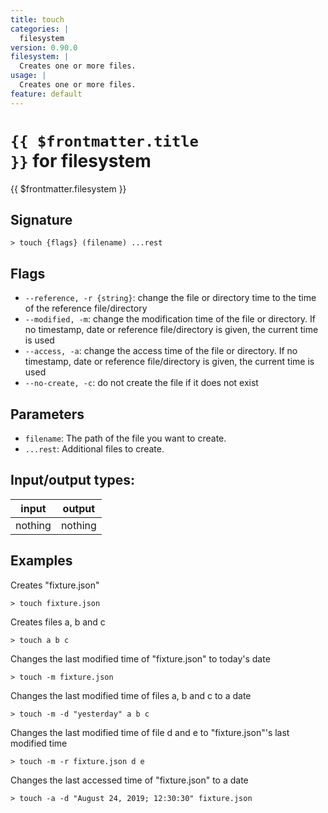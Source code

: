 ```yaml
---
title: touch
categories: |
  filesystem
version: 0.90.0
filesystem: |
  Creates one or more files.
usage: |
  Creates one or more files.
feature: default
---
```


<!-- This file is automatically generated. Please edit the command in https://github.com/nushell/nushell instead. -->

# <code>{{ $frontmatter.title }}</code> for filesystem

<div class='command-title'>{{ $frontmatter.filesystem }}</div>

## Signature

`> touch {flags} (filename) ...rest`

## Flags

- `--reference, -r {string}`: change the file or directory time to the time of the reference file/directory
- `--modified, -m`: change the modification time of the file or directory. If no timestamp, date or reference file/directory is given, the current time is used
- `--access, -a`: change the access time of the file or directory. If no timestamp, date or reference file/directory is given, the current time is used
- `--no-create, -c`: do not create the file if it does not exist

## Parameters

- `filename`: The path of the file you want to create.
- `...rest`: Additional files to create.

## Input/output types:

| input   | output  |
| ------- | ------- |
| nothing | nothing |

## Examples

Creates "fixture.json"

```nushell
> touch fixture.json

```

Creates files a, b and c

```nushell
> touch a b c

```

Changes the last modified time of "fixture.json" to today's date

```nushell
> touch -m fixture.json

```

Changes the last modified time of files a, b and c to a date

```nushell
> touch -m -d "yesterday" a b c

```

Changes the last modified time of file d and e to "fixture.json"'s last modified time

```nushell
> touch -m -r fixture.json d e

```

Changes the last accessed time of "fixture.json" to a date

```nushell
> touch -a -d "August 24, 2019; 12:30:30" fixture.json

```
